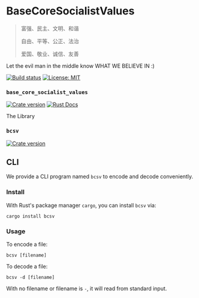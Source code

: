 # BaseCoreSocialistValues

> 富强、民主、文明、和谐
>
> 自由、平等、公正、法治
>
> 爱国、敬业、诚信、友善

Let the evil man in the middle know WHAT WE BELIEVE IN :)

[![Build status](https://img.shields.io/travis/QSCTech/BaseCoreSocialistValues/master.svg)](https://travis-ci.org/QSCTech/BaseCoreSocialistValues)
[![License: MIT](https://img.shields.io/badge/License-MIT-yellow.svg)](https://github.com/QSCTech/BaseCoreSocialistValues/blob/master/LICENSE)

### `base_core_socialist_values`
[![Crate version](https://img.shields.io/crates/v/base_core_socialist_values.svg)](https://crates.io/crates/base_core_socialist_values)
[![Rust Docs](https://docs.rs/base_core_socialist_values/badge.svg)](https://docs.rs/base_core_socialist_values)

The Library

### `bcsv`
[![Crate version](https://img.shields.io/crates/v/bcsv.svg)](https://crates.io/crates/bcsv)

## CLI

We provide a CLI program named `bcsv` to encode and decode conveniently.

### Install

With Rust's package manager `cargo`, you can install `bcsv` via:

```
cargo install bcsv
```

### Usage

To encode a file:

```
bcsv [filename]
```

To decode a file:

```
bcsv -d [filename]
```

With no filename or filename is `-`, it will read from standard input.
